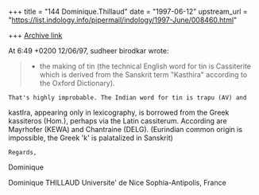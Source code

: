 +++
title = "144 Dominique.Thillaud"
date = "1997-06-12"
upstream_url = "https://list.indology.info/pipermail/indology/1997-June/008460.html"

+++
[Archive link](https://list.indology.info/pipermail/indology/1997-June/008460.html)

At 6:49 +0200 12/06/97, sudheer birodkar wrote:
>
>- the making of tin (the technical English word for tin
>is Cassiterite which is derived from the Sanskrit term
>"Kasthira" according to the Oxford Dictionary).
>
	That's highly improbable. The Indian word for tin is trapu (AV) and
kastIra, appearing only in lexicography, is borrowed from the Greek
kassiteros (Hom.), perhaps via the Latin cassiterum. According are
Mayrhofer (KEWA) and Chantraine (DELG). (Eurindian common origin is
impossible, the Greek 'k' is palatalized in Sanskrit)

	Regards,
Dominique

Dominique THILLAUD
Universite' de Nice Sophia-Antipolis, France






